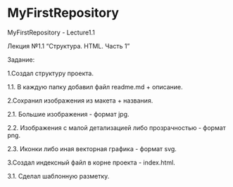 # MyFirstRepository
MyFirstRepository - Lecture1.1

Лекция №1.1 “Структура. HTML. Часть 1”

Задание:

1.Создал структуру проекта.

1.1. В каждую папку добавил файл readme.md + описание.

2.Сохранил изображения из макета  + названия.

2.1. Большие изображения - формат jpg.

2.2. Изображения с малой детализацией либо прозрачностью - формат png.

2.3. Иконки либо иная векторная графика - формат svg.

3.Создал индексный файл в корне проекта - index.html.

3.1. Сделал шаблонную разметку.
